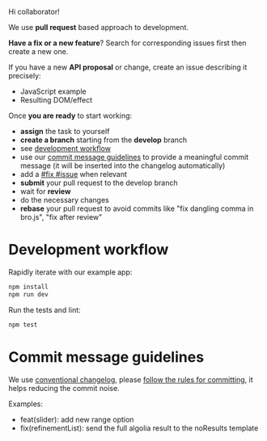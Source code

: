 Hi collaborator!

We use **pull request** based approach to development.

**Have a fix or a new feature**? Search for corresponding issues first then
create a new one.

If you have a new **API proposal** or change, create an issue describing it precisely:
- JavaScript example
- Resulting DOM/effect

Once **you are ready** to start working:
- **assign** the task to yourself
- **create a branch** starting from the **develop** branch
- see [development workflow](#development-workflow)
- use our [commit message guidelines](#commit-message-guidelines) to provide a meaningful commit message (it will be inserted into the changelog automatically)
- add a [#fix #issue](https://help.github.com/articles/closing-issues-via-commit-messages/) when relevant
- **submit** your pull request to the develop branch
- wait for **review**
- do the necessary changes
- **rebase** your pull request to avoid commits like "fix dangling comma in bro.js", "fix after review"

# Development workflow

Rapidly iterate with our example app:

```sh
npm install
npm run dev
```

Run the tests and lint:

```sh
npm test
```

# Commit message guidelines

We use [conventional changelog](https://github.com/ajoslin/conventional-changelog),
please [follow the rules for committing](https://github.com/ajoslin/conventional-changelog/blob/master/conventions/angular.md), it helps reducing the commit noise.

Examples:

- feat(slider): add new range option
- fix(refinementList): send the full algolia result to the noResults template



